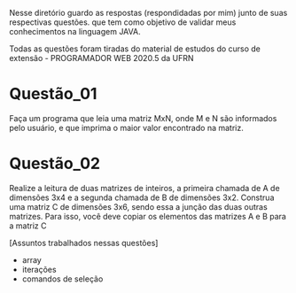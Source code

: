 Nesse diretório guardo as respostas (respondidadas por mim) junto de suas respectivas questões. que tem como objetivo de validar meus conhecimentos na linguagem JAVA.

Todas as questões foram tiradas do material de estudos do curso de extensão - PROGRAMADOR WEB 2020.5 da UFRN 


# Questão_01 
Faça um programa que leia uma matriz MxN, onde M e N são informados pelo usuário, e que imprima o maior valor encontrado na matriz.

# Questão_02
Realize a leitura de duas matrizes de inteiros, a primeira chamada de A de dimensões 3x4 e a segunda chamada de B de dimensões 3x2. Construa uma matriz C de dimensões 3x6, sendo essa a junção das duas outras matrizes. Para isso, você deve copiar os elementos das matrizes A e B para a matriz C 

[Assuntos trabalhados nessas questões] 
* array 
* iterações
* comandos de seleção 


